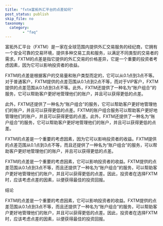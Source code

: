 ```yaml
---
title: "fxtm富拓外汇平台的点差如何"
post_status: publish
skip_file: no
taxonomy:
  category:
        - "faq"
---
```


富拓外汇平台（FXTM）是一家在全球范围内提供外汇交易服务的经纪商，它拥有一个安全可靠的交易环境，提供多种交易工具和服务，以满足不同类型的交易者的需求。FXTM的点差是指它提供的外汇交易的价格差异，它是一个重要的投资者考虑因素，因为它可以影响投资者的收益。

FXTM的点差是根据客户的交易量和账户类型而定的，它可以从0.1点到3点不等。对于普通客户，FXTM提供的点差范围从0.1点到2点不等，而对于VIP客户，FXTM提供的点差范围从0.1点到3点不等。此外，FXTM还提供了一种名为“账户组合”的服务，它可以帮助客户更好地管理他们的账户，并且可以获得更低的点差。

此外，FXTM还提供了一种名为“账户组合”的服务，它可以帮助客户更好地管理他们的账户，并且可以获得更低的点差。FXTM的账户组合服务可以帮助客户更好地管理他们的账户，并且可以获得更低的点差。此外，FXTM还提供了一种名为“账户组合”的服务，它可以帮助客户更好地管理他们的账户，并且可以获得更低的点差。

FXTM的点差是一个重要的考虑因素，因为它可以影响投资者的收益。FXTM提供的点差范围从0.1点到3点不等，而且还提供了一种名为“账户组合”的服务，可以帮助客户更好地管理他们的账户，并且可以获得更低的点差。

FXTM的点差是一个重要的考虑因素，它可以影响投资者的收益。FXTM提供的点差范围从0.1点到3点不等，而且还提供了一种名为“账户组合”的服务，可以帮助客户更好地管理他们的账户，并且可以获得更低的点差。因此，投资者在选择FXTM时，应该考虑点差的因素，以便获得最佳的投资回报。

结论

FXTM的点差是一个重要的考虑因素，它可以影响投资者的收益。FXTM提供的点差范围从0.1点到3点不等，而且还提供了一种名为“账户组合”的服务，可以帮助客户更好地管理他们的账户，并且可以获得更低的点差。因此，投资者在选择FXTM时，应该考虑点差的因素，以便获得最佳的投资回报。
